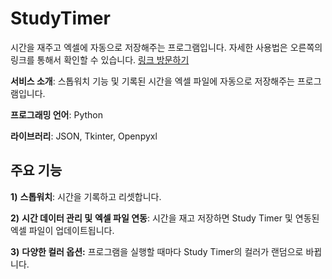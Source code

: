 # StudyTimer
시간을 재주고 엑셀에 자동으로 저장해주는 프로그램입니다. 자세한 사용법은 오른쪽의 링크를 통해서 확인할 수 있습니다.
<a href="https://huniverse.notion.site/Study-Timer-75c02daeef6349eb8f91dea5171ef2dd" target="_blank">링크 방문하기</a>

**서비스 소개**: 스톱워치 기능 및 기록된 시간을 엑셀 파일에 
자동으로 저장해주는 프로그램입니다.

**프로그래밍 언어**: Python

**라이브러리**: JSON, Tkinter, Openpyxl

## 주요 기능

**1)** **스톱워치**: 시간을 기록하고 리셋합니다. 

**2)** **시간 데이터 관리 및** **엑셀 파일 연동**: 시간을 재고 저장하면 Study Timer 및 연동된 엑셀 파일이 업데이트됩니다. 

**3)** **다양한 컬러 옵션:** 프로그램을 실행할 때마다 Study Timer의 컬러가 랜덤으로 바뀝니다.
